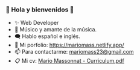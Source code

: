 ### 🕺 Hola y bienvenidos 👋

- ✨ Web Developer 
- 🎵 Músico y amante de la música.
- 🗨 Hablo español e inglés.
- 🏅 Mi porfolio: https://mariomass.netlify.app/
- 📫 Para contactarme: mariomass23@gmail.com 
- 📋 Mi cv: [Mario Massonnat - Curriculum.pdf](https://github.com/MarucoMass/MarucoMass/files/15103462/Mario.Massonnat.-.Curriculum.pdf)
